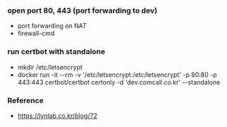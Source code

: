 ### open port 80, 443 (port forwarding to dev)
 - port forwarding on NAT
 - firewall-cmd

### run certbot with standalone
 - mkdir /etc/letsencrypt
 - docker run -it --rm -v '/etc/letsencrypt:/etc/letsencrypt' -p 80:80 -p 443:443 certbot/certbot certonly -d 'dev.comcall.co.kr' --standalone
 
### Reference
 - https://lynlab.co.kr/blog/72
